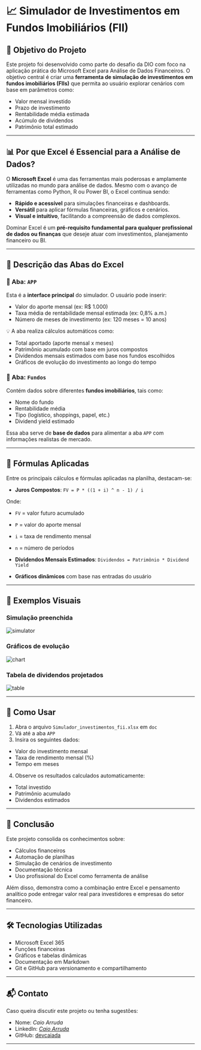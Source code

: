 # 📈 Simulador de Investimentos em Fundos Imobiliários (FII)

## 🧠 Objetivo do Projeto

Este projeto foi desenvolvido como parte do desafio da DIO com foco na aplicação prática do Microsoft Excel para Análise de Dados Financeiros. O objetivo central é criar uma **ferramenta de simulação de investimentos em fundos imobiliários (FIIs)** que permita ao usuário explorar cenários com base em parâmetros como:

- Valor mensal investido
- Prazo de investimento
- Rentabilidade média estimada
- Acúmulo de dividendos
- Patrimônio total estimado

---

## 📊 Por que Excel é Essencial para a Análise de Dados?

O **Microsoft Excel** é uma das ferramentas mais poderosas e amplamente utilizadas no mundo para análise de dados. Mesmo com o avanço de ferramentas como Python, R ou Power BI, o Excel continua sendo:

- **Rápido e acessível** para simulações financeiras e dashboards.
- **Versátil** para aplicar fórmulas financeiras, gráficos e cenários.
- **Visual e intuitivo**, facilitando a compreensão de dados complexos.

Dominar Excel é um **pré-requisito fundamental para qualquer profissional de dados ou finanças** que deseje atuar com investimentos, planejamento financeiro ou BI.

---

## 📒 Descrição das Abas do Excel

### 📌 Aba: `APP`

Esta é a **interface principal** do simulador. O usuário pode inserir:

- Valor do aporte mensal (ex: R$ 1.000)
- Taxa média de rentabilidade mensal estimada (ex: 0,8% a.m.)
- Número de meses de investimento (ex: 120 meses = 10 anos)

💡 A aba realiza cálculos automáticos como:
- Total aportado (aporte mensal x meses)
- Patrimônio acumulado com base em juros compostos
- Dividendos mensais estimados com base nos fundos escolhidos
- Gráficos de evolução do investimento ao longo do tempo

### 📌 Aba: `Fundos`

Contém dados sobre diferentes **fundos imobiliários**, tais como:

- Nome do fundo
- Rentabilidade média
- Tipo (logístico, shoppings, papel, etc.)
- Dividend yield estimado

Essa aba serve de **base de dados** para alimentar a aba `APP` com informações realistas de mercado.

---

## 📐 Fórmulas Aplicadas

Entre os principais cálculos e fórmulas aplicadas na planilha, destacam-se:

- **Juros Compostos**:
`FV = P * ((1 + i) ^ n - 1) / i`

Onde:
- `FV` = valor futuro acumulado
- `P` = valor do aporte mensal
- `i` = taxa de rendimento mensal
- `n` = número de períodos


- **Dividendos Mensais Estimados**:
`Dividendos = Patrimônio * Dividend Yield`


- **Gráficos dinâmicos** com base nas entradas do usuário

---

## 📸 Exemplos Visuais

### Simulação preenchida

![simulator]()

### Gráficos de evolução

![chart]()


### Tabela de dividendos projetados

![table]()

---

## 🚀 Como Usar

1. Abra o arquivo `Simulador_investimentos_fii.xlsx` em `doc`
2. Vá até a aba `APP`
3. Insira os seguintes dados:
 - Valor do investimento mensal
 - Taxa de rendimento mensal (%)
 - Tempo em meses
4. Observe os resultados calculados automaticamente:
 - Total investido
 - Patrimônio acumulado
 - Dividendos estimados

---

## 🏁 Conclusão

Este projeto consolida os conhecimentos sobre:

- Cálculos financeiros
- Automação de planilhas
- Simulação de cenários de investimento
- Documentação técnica
- Uso profissional do Excel como ferramenta de análise

Além disso, demonstra como a combinação entre Excel e pensamento analítico pode entregar valor real para investidores e empresas do setor financeiro.

---

## 🛠 Tecnologias Utilizadas

- Microsoft Excel 365
- Funções financeiras
- Gráficos e tabelas dinâmicas
- Documentação em Markdown
- Git e GitHub para versionamento e compartilhamento

---

## 📬 Contato

Caso queira discutir este projeto ou tenha sugestões:

- Nome: *Caio Arruda*
- LinkedIn: *[Caio Arruda](https://www.linkedin.com/in/devcaiada/)*
- GitHub: [devcaiada](https://github.com/devcaiada)

---

